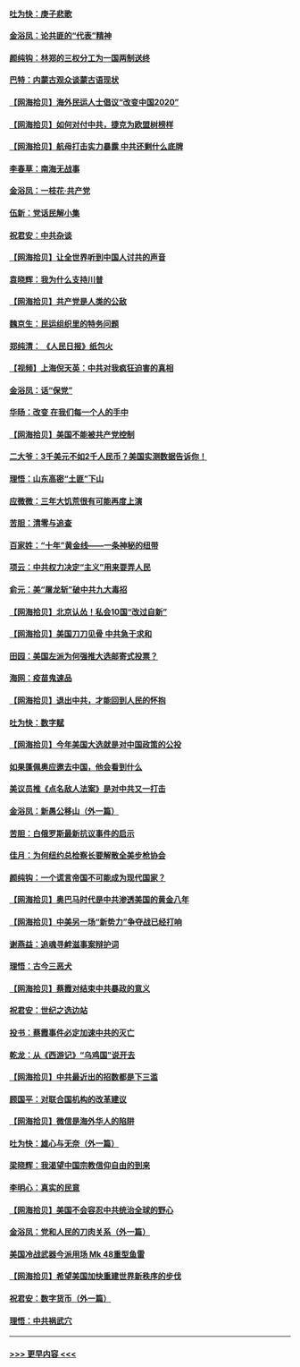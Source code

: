 #### [吐为快：庚子悲歌](../pages/nsc993/n12378821.md?t=09040751) 
#### [金浴凤：论共匪的“代表”精神](../pages/nsc993/n12377546.md?t=09040751) 
#### [颜纯钩：林郑的三权分工为一国两制送终](../pages/nsc993/n12377306.md?t=09040751) 
#### [巴特：内蒙古观众谈蒙古语现状](../pages/nsc993/n12376923.md?t=09040751) 
#### [【网海拾贝】海外民运人士倡议“改变中国2020”](../pages/nsc993/n12376682.md?t=09040751) 
#### [【网海拾贝】如何对付中共，捷克为欧盟树榜样](../pages/nsc993/n12374209.md?t=09040751) 
#### [【网海拾贝】航母打击实力暴露 中共还剩什么底牌](../pages/nsc993/n12371825.md?t=09040751) 
#### [李春草：南海无战事](../pages/nsc993/n12371159.md?t=09040751) 
#### [金浴凤：一枝花·共产党](../pages/nsc993/n12368757.md?t=09040751) 
#### [伍新：党话民解小集](../pages/nsc993/n12366907.md?t=09040751) 
#### [祝君安：中共杂谈](../pages/nsc993/n12366076.md?t=09040751) 
#### [【网海拾贝】让全世界听到中国人讨共的声音](../pages/nsc993/n12365569.md?t=09040751) 
#### [袁晓辉：我为什么支持川普](../pages/nsc993/n12362670.md?t=09040751) 
#### [【网海拾贝】共产党是人类的公敌](../pages/nsc993/n12363182.md?t=09040751) 
#### [魏京生：民运组织里的特务问题](../pages/nsc993/n12363010.md?t=09040751) 
#### [郑纯清： 《人民日报》纸包火](../pages/nsc993/n12362706.md?t=09040751) 
#### [【视频】上海倪天英：中共对我疯狂迫害的真相](../pages/nsc993/n12356341.md?t=09040751) 
#### [金浴凤：话“保党”](../pages/nsc993/n12361867.md?t=09040751) 
#### [华旸：改变 在我们每一个人的手中](../pages/nsc993/n12361774.md?t=09040751) 
#### [【网海拾贝】美国不能被共产党控制](../pages/nsc993/n12360271.md?t=09040751) 
#### [二大爷：3千美元不如2千人民币？美国实测数据告诉你！](../pages/nsc993/n12358563.md?t=09040751) 
#### [理悟：山东高密“土匪”下山](../pages/nsc993/n12358535.md?t=09040751) 
#### [应微微：三年大饥荒很有可能再度上演](../pages/nsc993/n12358523.md?t=09040751) 
#### [苦胆：清零与追查](../pages/nsc993/n12358501.md?t=09040751) 
#### [百家姓：“十年”黄金线——一条神秘的纽带](../pages/nsc993/n12358319.md?t=09040751) 
#### [项云：中共权力决定“主义”用来耍弄人民](../pages/nsc993/n12358172.md?t=09040751) 
#### [俞元：美“屠龙斩”破中共九大毒招](../pages/nsc993/n12357822.md?t=09040751) 
#### [【网海拾贝】北京认怂！私会10国“改过自新”](../pages/nsc993/n12357784.md?t=09040751) 
#### [【网海拾贝】美国刀刀见骨 中共急于求和](../pages/nsc993/n12355511.md?t=09040751) 
#### [田园：美国左派为何强推大选邮寄式投票？](../pages/nsc993/n12352963.md?t=09040751) 
#### [海网：疫苗鬼速品](../pages/nsc993/n12354438.md?t=09040751) 
#### [【网海拾贝】退出中共，才能回到人民的怀抱](../pages/nsc993/n12352634.md?t=09040751) 
#### [吐为快：数字赋](../pages/nsc993/n12352317.md?t=09040751) 
#### [【网海拾贝】今年美国大选就是对中国政策的公投](../pages/nsc993/n12350973.md?t=09040751) 
#### [如果蓬佩奥应邀去中国，他会看到什么](../pages/nsc993/n12350945.md?t=09040751) 
#### [美议员推《点名敌人法案》是对中共又一打击](../pages/nsc993/n12350765.md?t=09040751) 
#### [金浴凤：新愚公移山（外一篇）](../pages/nsc993/n12350253.md?t=09040751) 
#### [苦胆：白俄罗斯最新抗议事件的启示](../pages/nsc993/n12349989.md?t=09040751) 
#### [佳月：为何纽约总检察长要解散全美步枪协会](../pages/nsc993/n12349939.md?t=09040751) 
#### [颜纯钩：一个谎言帝国不可能成为现代国家？](../pages/nsc993/n12349898.md?t=09040751) 
#### [【网海拾贝】奥巴马时代是中共渗透美国的黄金八年](../pages/nsc993/n12349284.md?t=09040751) 
#### [【网海拾贝】中美另一场“新势力”争夺战已经打响](../pages/nsc993/n12346998.md?t=09040751) 
#### [谢燕益：追魂寻衅滋事案辩护词](../pages/nsc993/n12346892.md?t=09040751) 
#### [理悟：古今三恶犬](../pages/nsc993/n12345190.md?t=09040751) 
#### [【网海拾贝】蔡霞对结束中共暴政的意义](../pages/nsc993/n12344263.md?t=09040751) 
#### [祝君安：世纪之选边站](../pages/nsc993/n12342382.md?t=09040751) 
#### [投书：蔡霞事件必定加速中共的灭亡](../pages/nsc993/n12341881.md?t=09040751) 
#### [乾龙：从《西游记》“乌鸡国”说开去](../pages/nsc993/n12341690.md?t=09040751) 
#### [【网海拾贝】中共最近出的招数都是下三滥](../pages/nsc993/n12341593.md?t=09040751) 
#### [顾国平：对联合国机构的改革建议](../pages/nsc993/n12339928.md?t=09040751) 
#### [【网海拾贝】微信是海外华人的陷阱](../pages/nsc993/n12338868.md?t=09040751) 
#### [吐为快：雄心与无奈（外一篇）](../pages/nsc993/n12338132.md?t=09040751) 
#### [梁晓辉：我渴望中国宗教信仰自由的到来](../pages/nsc993/n12336657.md?t=09040751) 
#### [李明心：真实的民意](../pages/nsc993/n12336089.md?t=09040751) 
#### [【网海拾贝】美国不会容忍中共统治全球的野心](../pages/nsc993/n12336063.md?t=09040751) 
#### [金浴凤：党和人民的刀肉关系（外一篇）](../pages/nsc993/n12335834.md?t=09040751) 
#### [美国冷战武器今派用场 Mk 48重型鱼雷](../pages/nsc993/n12335354.md?t=09040751) 
#### [【网海拾贝】希望美国加快重建世界新秩序的步伐](../pages/nsc993/n12334224.md?t=09040751) 
#### [祝君安：数字货币（外一篇）](../pages/nsc993/n12334186.md?t=09040751) 
#### [理悟：中共祸武穴](../pages/nsc993/n12333962.md?t=09040751) 

----
#### [ >>> 更早内容 <<< ](../indexes/nsc993-earlier.md)
